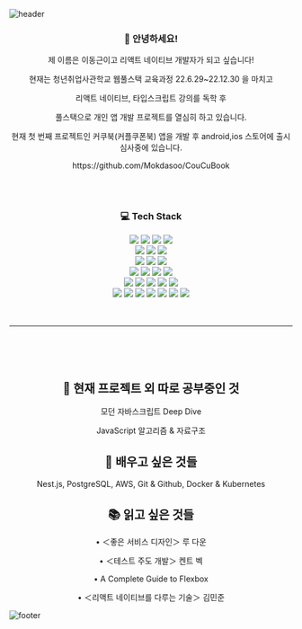 ![header](https://capsule-render.vercel.app/api?type=soft&color=242424&height=100&section=header&text=DONGGEUN'S%20GITHUB&fontSize=30&fontColor=ffffff)
<div align="center">
<h3><b>👋 안녕하세요!</b></h3>
<p>제 이름은 이동근이고 리액트 네이티브 개발자가 되고 싶습니다!</p>
<p>현재는 청년취업사관학교 웹풀스택 교육과정 22.6.29~22.12.30 을 마치고 </p>
<p>리액트 네이티브, 타입스크립트 강의를 독학 후 </p>
<p>풀스택으로 개인 앱 개발 프로젝트를 열심히 하고 있습니다.</p>
<p>현재 첫 번째 프로젝트인 커쿠북(커플쿠폰북) 앱을 개발 후 android,ios 스토어에 출시 심사중에 있습니다.</p>
<a>https://github.com/Mokdasoo/CouCuBook</a>
<p></p>

<br/>
<br/>
<h3>
<b>💻 Tech Stack</b>
</h3>
<img src="https://img.shields.io/badge/HTML5-E34F26?style=flat&logo=HTML5&logoColor=white"/>
<img src="https://img.shields.io/badge/CSS-1572B6?style=flat&logo=css3&logoColor=white"/>
<img src="https://img.shields.io/badge/JavaScript-F7DF1E?style=flat&logo=JavaScript&logoColor=white"/>
<img src="https://img.shields.io/badge/TypeScript-3178C6?style=flat&logo=TypeScript&logoColor=white"/><br/>
<img src="https://img.shields.io/badge/React-61DAFB?style=flat&logo=React&logoColor=white"/>
<img src="https://img.shields.io/badge/Redux-764ABC?style=flat&logo=Redux&logoColor=white"/>
<img src="https://img.shields.io/badge/React Hooks-61DAFB?style=flat&logo=React&logoColor=white"/><br/>
<img src="https://img.shields.io/badge/React Native-61DAFB?style=flat&logo=React&logoColor=white"/>
<img src="https://img.shields.io/badge/Expo-000020?style=flat&logo=Expo&logoColor=white"/>
<img src="https://img.shields.io/badge/Google AdMob-EA4335?style=flat&logo=Google AdMob&logoColor=white"/><br/>
<img src="https://img.shields.io/badge/Node.js-339933?style=flat&logo=Node.js&logoColor=white"/>
<img src="https://img.shields.io/badge/Express-000000?style=flat&logo=Express&logoColor=white"/>
<img src="https://img.shields.io/badge/Axios-5A29E4?style=flat&logo=Axios&logoColor=white"/>
<img src="https://img.shields.io/badge/sequelize-52B0E7?style=flat&logo=sequelize&logoColor=white"/><br/>
<img src="https://img.shields.io/badge/Amazon EC2-FF9900?style=flat&logo=Amazon EC2&logoColor=white"/>
<img src="https://img.shields.io/badge/FileZilla-BF0000?style=flat&logo=FileZilla&logoColor=white"/>
<img src="https://img.shields.io/badge/MySQL-4479A1?style=flat&logo=MySQL&logoColor=white"/>
<img src="https://img.shields.io/badge/SQLite-003B57?style=flat&logo=SQLite&logoColor=white"/>
<img src="https://img.shields.io/badge/MongoDB-47A248?style=flat&logo=MongoDB&logoColor=white"/><br/>
<img src="https://img.shields.io/badge/Slack-4A154B?style=flat&logo=Slack&logoColor=white"/>
<img src="https://img.shields.io/badge/Notion-fff?style=flat&logo=Notion&logoColor=black"/>
<img src="https://img.shields.io/badge/VS Code-007ACC?style=flat&logo=Visual Studio Code&logoColor=white"/>
<img src="https://img.shields.io/badge/WebStorm-29ABE2?style=flat&logo=WebStorm&logoColor=white"/>
<img src="https://img.shields.io/badge/DataGrip-2AB1AC?style=flat&logo=DataGrip&logoColor=white"/>
<img src="https://img.shields.io/badge/Git-F05032?style=flat&logo=Git&logoColor=white"/>
<img src="https://img.shields.io/badge/GitHub-181717?style=flat&logo=GitHub&logoColor=white"/>
<br/>
<br/>
<br/>
<hr/>
<br/>
<br/>
<br/>   
  




<h2>👀 현재 프로젝트 외 따로 공부중인 것</h2>
<p>모던 자바스크립트 Deep Dive</p>
<p>JavaScript 알고리즘 & 자료구조</p>
<h2>🌱 배우고 싶은 것들</h2>
<p>Nest.js, PostgreSQL, AWS, Git & Github, Docker & Kubernetes </p>
<h2>📚 읽고 싶은 것들</h2>
<p>
• ＜좋은 서비스 디자인＞ 루 다운  

• ＜테스트 주도 개발＞ 켄트 벡  

• A Complete Guide to Flexbox  

• ＜리액트 네이티브를 다루는 기술＞ 김민준  

</p>
</div>


![footer](https://capsule-render.vercel.app/api?type=soft&color=242424&height=150&section=footer&text=O&fontSize=100&fontColor=696969)
